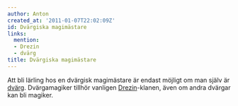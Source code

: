 ```yaml
---
author: Anton
created_at: '2011-01-07T22:02:09Z'
id: Dvärgiska magimästare
links:
  mention:
  - Drezin
  - dvärg
title: Dvärgiska magimästare
---
```


Att bli lärling hos en dvärgisk magimästare är endast möjligt om man själv är [dvärg]. Dvärgamagiker
tillhör vanligen [Drezin]-klanen, även om andra dvärgar kan bli magiker.

  [dvärg]: dvärg
  [Drezin]: Drezin
